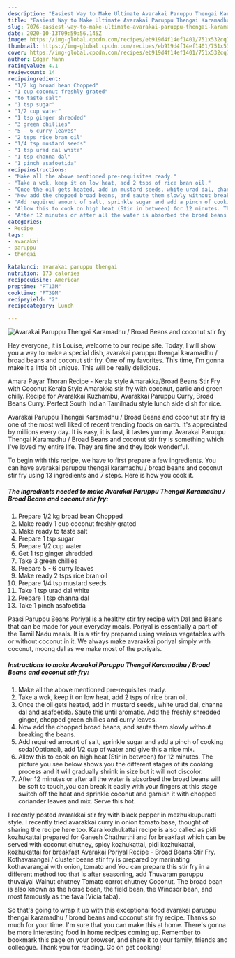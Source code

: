```yaml
---
description: "Easiest Way to Make Ultimate Avarakai Paruppu Thengai Karamadhu / Broad Beans and coconut stir fry"
title: "Easiest Way to Make Ultimate Avarakai Paruppu Thengai Karamadhu / Broad Beans and coconut stir fry"
slug: 7076-easiest-way-to-make-ultimate-avarakai-paruppu-thengai-karamadhu-broad-beans-and-coconut-stir-fry
date: 2020-10-13T09:59:56.145Z
image: https://img-global.cpcdn.com/recipes/eb919d4f14ef1401/751x532cq70/avarakai-paruppu-thengai-karamadhu-broad-beans-and-coconut-stir-fry-recipe-main-photo.jpg
thumbnail: https://img-global.cpcdn.com/recipes/eb919d4f14ef1401/751x532cq70/avarakai-paruppu-thengai-karamadhu-broad-beans-and-coconut-stir-fry-recipe-main-photo.jpg
cover: https://img-global.cpcdn.com/recipes/eb919d4f14ef1401/751x532cq70/avarakai-paruppu-thengai-karamadhu-broad-beans-and-coconut-stir-fry-recipe-main-photo.jpg
author: Edgar Mann
ratingvalue: 4.1
reviewcount: 14
recipeingredient:
- "1/2 kg broad bean Chopped"
- "1 cup coconut freshly grated"
- "to taste salt"
- "1 tsp sugar"
- "1/2 cup water"
- "1 tsp ginger shredded"
- "3 green chillies"
- "5 - 6 curry leaves"
- "2 tsps rice bran oil"
- "1/4 tsp mustard seeds"
- "1 tsp urad dal white"
- "1 tsp channa dal"
- "1 pinch asafoetida"
recipeinstructions:
- "Make all the above mentioned pre-requisites ready."
- "Take a wok, keep it on low heat, add 2 tsps of rice bran oil."
- "Once the oil gets heated, add in mustard seeds, white urad dal, channa dal and asafoetida. Saute this until aromatic. Add the freshly shredded ginger, chopped green chillies and curry leaves."
- "Now add the chopped broad beans, and saute them slowly without breaking the beans."
- "Add required amount of salt, sprinkle sugar and add a pinch of cooking soda(Optional), add 1/2 cup of water and give this a nice mix."
- "Allow this to cook on high heat (Stir in between) for 12 minutes. The picture you see below shows you the different stages of its cooking process and it will gradually shrink in size but it will not discolor."
- "After 12 minutes or after all the water is absorbed the broad beans will be soft to touch,you can break it easily with your fingers,at this stage switch off the heat and sprinkle coconut and garnish it with chopped coriander leaves and mix. Serve this hot."
categories:
- Recipe
tags:
- avarakai
- paruppu
- thengai

katakunci: avarakai paruppu thengai 
nutrition: 173 calories
recipecuisine: American
preptime: "PT13M"
cooktime: "PT39M"
recipeyield: "2"
recipecategory: Lunch

---
```



![Avarakai Paruppu Thengai Karamadhu / Broad Beans and coconut stir fry](https://img-global.cpcdn.com/recipes/eb919d4f14ef1401/751x532cq70/avarakai-paruppu-thengai-karamadhu-broad-beans-and-coconut-stir-fry-recipe-main-photo.jpg)

Hey everyone, it is Louise, welcome to our recipe site. Today, I will show you a way to make a special dish, avarakai paruppu thengai karamadhu / broad beans and coconut stir fry. One of my favorites. This time, I'm gonna make it a little bit unique. This will be really delicious.

Amara Payar Thoran Recipe - Kerala style Amarakka/Broad Beans Stir Fry with Coconut Kerala Style Amarakka stir fry with coconut, garlic and green chilly. Recipe for Avarakkai Kuzhambu, Avarakkai Paruppu Curry, Broad Beans Curry. Perfect South Indian Tamilnadu style lunch side dish for rice.

Avarakai Paruppu Thengai Karamadhu / Broad Beans and coconut stir fry is one of the most well liked of recent trending foods on earth. It's appreciated by millions every day. It is easy, it is fast, it tastes yummy. Avarakai Paruppu Thengai Karamadhu / Broad Beans and coconut stir fry is something which I've loved my entire life. They are fine and they look wonderful.


To begin with this recipe, we have to first prepare a few ingredients. You can have avarakai paruppu thengai karamadhu / broad beans and coconut stir fry using 13 ingredients and 7 steps. Here is how you cook it.

<!--inarticleads1-->

##### The ingredients needed to make Avarakai Paruppu Thengai Karamadhu / Broad Beans and coconut stir fry:

1. Prepare 1/2 kg broad bean Chopped
1. Make ready 1 cup coconut freshly grated
1. Make ready to taste salt
1. Prepare 1 tsp sugar
1. Prepare 1/2 cup water
1. Get 1 tsp ginger shredded
1. Take 3 green chillies
1. Prepare 5 - 6 curry leaves
1. Make ready 2 tsps rice bran oil
1. Prepare 1/4 tsp mustard seeds
1. Take 1 tsp urad dal white
1. Prepare 1 tsp channa dal
1. Take 1 pinch asafoetida


Paasi Paruppu Beans Poriyal is a healthy stir fry recipe with Dal and Beans that can be made for your everyday meals. Poriyal is essentially a part of the Tamil Nadu meals. It is a stir fry prepared using various vegetables with or without coconut in it. We always make avarakkai poriyal simply with coconut, moong dal as we make most of the poriyals. 

<!--inarticleads2-->

##### Instructions to make Avarakai Paruppu Thengai Karamadhu / Broad Beans and coconut stir fry:

1. Make all the above mentioned pre-requisites ready.
1. Take a wok, keep it on low heat, add 2 tsps of rice bran oil.
1. Once the oil gets heated, add in mustard seeds, white urad dal, channa dal and asafoetida. Saute this until aromatic. Add the freshly shredded ginger, chopped green chillies and curry leaves.
1. Now add the chopped broad beans, and saute them slowly without breaking the beans.
1. Add required amount of salt, sprinkle sugar and add a pinch of cooking soda(Optional), add 1/2 cup of water and give this a nice mix.
1. Allow this to cook on high heat (Stir in between) for 12 minutes. The picture you see below shows you the different stages of its cooking process and it will gradually shrink in size but it will not discolor.
1. After 12 minutes or after all the water is absorbed the broad beans will be soft to touch,you can break it easily with your fingers,at this stage switch off the heat and sprinkle coconut and garnish it with chopped coriander leaves and mix. Serve this hot.


I recently posted avarakkai stir fry with black pepper in mezhukkupuratti style. I recently tried avarakkai curry in onion tomato base, thought of sharing the recipe here too. Kara kozhukattai recipe is also called as pidi kozhukattai prepared for Ganesh Chathurthi and for breakfast which can be served with coconut chutney, spicy kozhukattai, pidi kozhukattai, kozhukattai for breakfast Avarakai Poriyal Recipe - Broad Beans Stir Fry. Kothavarangai / cluster beans stir fry is prepared by marinating kothavarangai with onion, tomato and You can prepare this stir fry in a different method too that is after seasoning, add Thuvaram paruppu thuvaiyal Walnut chutney Tomato carrot chutney Coconut. The broad bean is also known as the horse bean, the field bean, the Windsor bean, and most famously as the fava (Vicia faba). 

So that's going to wrap it up with this exceptional food avarakai paruppu thengai karamadhu / broad beans and coconut stir fry recipe. Thanks so much for your time. I'm sure that you can make this at home. There's gonna be more interesting food in home recipes coming up. Remember to bookmark this page on your browser, and share it to your family, friends and colleague. Thank you for reading. Go on get cooking!
